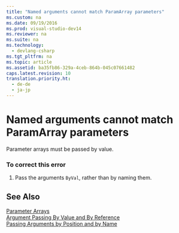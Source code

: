 ```yaml
---
title: "Named arguments cannot match ParamArray parameters"
ms.custom: na
ms.date: 09/19/2016
ms.prod: visual-studio-dev14
ms.reviewer: na
ms.suite: na
ms.technology: 
  - devlang-csharp
ms.tgt_pltfrm: na
ms.topic: article
ms.assetid: ba35fb86-329a-4ceb-864b-045c07661482
caps.latest.revision: 10
translation.priority.ht: 
  - de-de
  - ja-jp
---
```

# Named arguments cannot match ParamArray parameters
Parameter arrays must be passed by value.  
  
### To correct this error  
  
1.  Pass the arguments `ByVal`, rather than by naming them.  
  
## See Also  
 [Parameter Arrays](../Topic/Parameter%20Arrays%20\(Visual%20Basic\).md)   
 [Argument Passing By Value and By Reference](../vs140/Passing-Arguments-by-Value-and-by-Reference--Visual-Basic-.md)   
 [Passing Arguments by Position and by Name](../vs140/Passing-Arguments-by-Position-and-by-Name--Visual-Basic-.md)